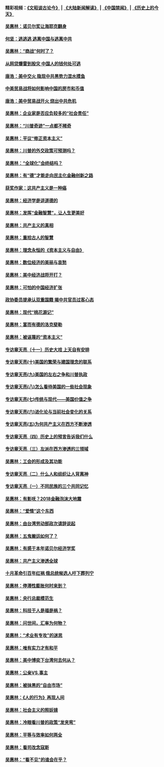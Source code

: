 #### 精彩视频：[《文昭谈古论今》](https://github.com/gfw-breaker/wenzhao/blob/master/README.md?t=12221231) | [《大陆新闻解读》](https://github.com/gfw-breaker/ntdtv-comedy/blob/master/README.md?t=12221231) | [《中国禁闻》](https://github.com/gfw-breaker/ntdtv-news/blob/master/README.md?t=12221231) | [《历史上的今天》](https://github.com/gfw-breaker/today-in-history/blob/master/README.md?t=12221231) 

#### [吴惠林：诺贝尔奖让海耶克翻身](../pages/nsc423/n10890049.md?t=12221231) 

#### [何坚：逃逃逃 逃离中国与逃离中共](../pages/nsc423/n10592891.md?t=12221231) 

#### [吴惠林：“商战”何时了？](../pages/nsc423/n10573558.md?t=12221231) 

#### [从网贷爆雷到股灾 中国人的钱何处可逃](../pages/nsc423/n10572800.md?t=12221231) 

#### [唐浩：美中交火 隐现中共黑势力混水摸鱼](../pages/nsc423/n10544040.md?t=12221231) 

#### [中美贸易战将如何影响中国的房市和币值](../pages/nsc423/n10543697.md?t=12221231) 

#### [唐浩：美中贸易战开火 烧出中共危机](../pages/nsc423/n10540126.md?t=12221231) 

#### [吴惠林：企业家是否应负较多的“社会责任”](../pages/nsc423/n10535022.md?t=12221231) 

#### [吴惠林：“川普奇迹”一点都不稀奇](../pages/nsc423/n10512808.md?t=12221231) 

#### [吴惠林：平议“修正资本主义”](../pages/nsc423/n10495724.md?t=12221231) 

#### [吴惠林：川普的外交政策可预测吗？](../pages/nsc423/n10462387.md?t=12221231) 

#### [吴惠林：“全球化”会终结吗？](../pages/nsc423/n10452838.md?t=12221231) 

#### [吴惠林：有“德”才能走向民主化金融创新之路](../pages/nsc423/n10432292.md?t=12221231) 

#### [获奖作家：这共产主义是一种癌](../pages/nsc423/n10431541.md?t=12221231) 

#### [吴惠林：经济学是讲道德的](../pages/nsc423/n10398014.md?t=12221231) 

#### [吴惠林：发挥“金融智慧”，让人生更美好](../pages/nsc423/n10375019.md?t=12221231) 

#### [吴惠林：共产主义的真相](../pages/nsc423/n10351394.md?t=12221231) 

#### [吴惠林：重拾古人的智慧](../pages/nsc423/n10337691.md?t=12221231) 

#### [吴惠林：理念永恒的《资本主义与自由》](../pages/nsc423/n10316274.md?t=12221231) 

#### [吴惠林：数位经济的美丽与哀愁](../pages/nsc423/n10292946.md?t=12221231) 

#### [吴惠林：美中经济战将开打？](../pages/nsc423/n10258825.md?t=12221231) 

#### [吴惠林：可怕的中国经济扩张](../pages/nsc423/n10219147.md?t=12221231) 

#### [政协委员提承认双重国籍 揭中共官员过客心态](../pages/nsc423/n10208809.md?t=12221231) 

#### [吴惠林：现代“桃花源记”](../pages/nsc423/n10185234.md?t=12221231) 

#### [吴惠林：富而有德的洛克斐勒](../pages/nsc423/n10142264.md?t=12221231) 

#### [吴惠林：被诬蔑的“资本主义”](../pages/nsc423/n10124816.md?t=12221231) 

#### [专访章天亮（十一）历史大戏 上天自有安排](../pages/nsc423/n10094905.md?t=12221231) 

#### [专访章天亮(十)美国的繁荣与建国理念的联系](../pages/nsc423/n10094899.md?t=12221231) 

#### [专访章天亮(九)美国的左右之争和川普执政](../pages/nsc423/n10094889.md?t=12221231) 

#### [专访章天亮(八)怎么看待美国的一些社会现象](../pages/nsc423/n10094857.md?t=12221231) 

#### [专访章天亮(七)传统与现代——美国价值之争](../pages/nsc423/n10093140.md?t=12221231) 

#### [专访章天亮(六)进化论与当前社会变化的关系](../pages/nsc423/n10092036.md?t=12221231) 

#### [专访章天亮(五)为何共产主义在西方不断渗透](../pages/nsc423/n10083620.md?t=12221231) 

#### [专访章天亮（四）历史上的预言告诉我们什么](../pages/nsc423/n10083606.md?t=12221231) 

#### [专访章天亮（三）左派在西方渗透的三领域](../pages/nsc423/n10081115.md?t=12221231) 

#### [吴惠林：工会的形成及其功能](../pages/nsc423/n10080633.md?t=12221231) 

#### [专访章天亮（二）什么人和组织让人背离神](../pages/nsc423/n10076637.md?t=12221231) 

#### [专访章天亮（一）不同民族的三个共同记忆](../pages/nsc423/n10074188.md?t=12221231) 

#### [吴惠林：有影呒？2018金融泡沫大地震](../pages/nsc423/n10040534.md?t=12221231) 

#### [吴惠林：“爱情”这个东西](../pages/nsc423/n10019423.md?t=12221231) 

#### [吴惠林：由台湾劳动部政次请辞说起](../pages/nsc423/n9979679.md?t=12221231) 

#### [吴惠林：五鬼搬运如何了？](../pages/nsc423/n9925338.md?t=12221231) 

#### [吴惠林：有感于本年诺贝尔经济学奖](../pages/nsc423/n9871883.md?t=12221231) 

#### [吴惠林：共产主义渗透全球](../pages/nsc423/n9812748.md?t=12221231) 

#### [十月革命引百年红祸 俄总统候选人吁下葬列宁](../pages/nsc423/n9810182.md?t=12221231) 

#### [吴惠林：停滞性膨胀何时来到？](../pages/nsc423/n9764136.md?t=12221231) 

#### [吴惠林：央行总裁模范生](../pages/nsc423/n9728134.md?t=12221231) 

#### [吴惠林：科技于人是福是祸？](../pages/nsc423/n9672982.md?t=12221231) 

#### [吴惠林：问世间，汇率为何物？](../pages/nsc423/n9621788.md?t=12221231) 

#### [吴惠林：“术业有专攻”的迷思](../pages/nsc423/n9580363.md?t=12221231) 

#### [吴惠林：唯有实力才有和平](../pages/nsc423/n9529599.md?t=12221231) 

#### [吴惠林：美中博奕下台湾何去何从？](../pages/nsc423/n9483598.md?t=12221231) 

#### [吴惠林：公亲VS.事主](../pages/nsc423/n9425637.md?t=12221231) 

#### [吴惠林：被抹黑的“自由市场”](../pages/nsc423/n9351545.md?t=12221231) 

#### [吴惠林：《人的行为》再现人间](../pages/nsc423/n9296339.md?t=12221231) 

#### [吴惠林：社会主义的照妖镜](../pages/nsc423/n9243460.md?t=12221231) 

#### [吴惠林：冷眼看川普的政策“发夹弯”](../pages/nsc423/n9120684.md?t=12221231) 

#### [吴惠林：平等与效率如何两全](../pages/nsc423/n9075430.md?t=12221231) 

#### [吴惠林：看司改念寇斯](../pages/nsc423/n9024915.md?t=12221231) 

#### [吴惠林：“看不见”的谁会在乎？](../pages/nsc423/n8977488.md?t=12221231) 

